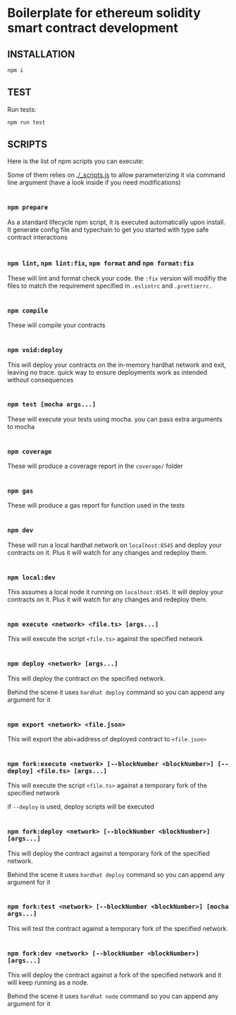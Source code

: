 # Boilerplate for ethereum solidity smart contract development

## INSTALLATION

```bash
npm i
```

## TEST

Run tests:

```bash 
npm run test 
```

## SCRIPTS

Here is the list of npm scripts you can execute:

Some of them relies on [./\_scripts.js](./_scripts.js) to allow parameterizing it via command line argument (have a look inside if you need modifications)
<br/><br/>

### `npm prepare`

As a standard lifecycle npm script, it is executed automatically upon install. It generate config file and typechain to get you started with type safe contract interactions
<br/><br/>

### `npm lint`, `npm lint:fix`, `npm format` and `npm format:fix`

These will lint and format check your code. the `:fix` version will modifiy the files to match the requirement specified in `.eslintrc` and `.prettierrc.`
<br/><br/>

### `npm compile`

These will compile your contracts
<br/><br/>

### `npm void:deploy`

This will deploy your contracts on the in-memory hardhat network and exit, leaving no trace. quick way to ensure deployments work as intended without consequences
<br/><br/>

### `npm test [mocha args...]`

These will execute your tests using mocha. you can pass extra arguments to mocha
<br/><br/>

### `npm coverage`

These will produce a coverage report in the `coverage/` folder
<br/><br/>

### `npm gas`

These will produce a gas report for function used in the tests
<br/><br/>

### `npm dev`

These will run a local hardhat network on `localhost:8545` and deploy your contracts on it. Plus it will watch for any changes and redeploy them.
<br/><br/>

### `npm local:dev`

This assumes a local node it running on `localhost:8545`. It will deploy your contracts on it. Plus it will watch for any changes and redeploy them.
<br/><br/>

### `npm execute <network> <file.ts> [args...]`

This will execute the script `<file.ts>` against the specified network
<br/><br/>

### `npm deploy <network> [args...]`

This will deploy the contract on the specified network.

Behind the scene it uses `hardhat deploy` command so you can append any argument for it
<br/><br/>

### `npm export <network> <file.json>`

This will export the abi+address of deployed contract to `<file.json>`
<br/><br/>

### `npm fork:execute <network> [--blockNumber <blockNumber>] [--deploy] <file.ts> [args...]`

This will execute the script `<file.ts>` against a temporary fork of the specified network

if `--deploy` is used, deploy scripts will be executed
<br/><br/>

### `npm fork:deploy <network> [--blockNumber <blockNumber>] [args...]`

This will deploy the contract against a temporary fork of the specified network.

Behind the scene it uses `hardhat deploy` command so you can append any argument for it
<br/><br/>

### `npm fork:test <network> [--blockNumber <blockNumber>] [mocha args...]`

This will test the contract against a temporary fork of the specified network.
<br/><br/>

### `npm fork:dev <network> [--blockNumber <blockNumber>] [args...]`

This will deploy the contract against a fork of the specified network and it will keep running as a node.

Behind the scene it uses `hardhat node` command so you can append any argument for it
